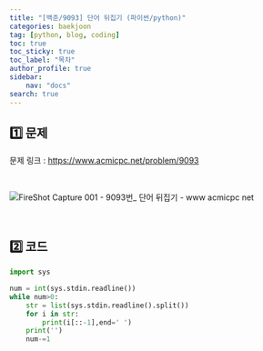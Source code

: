 ```yaml
---
title: "[백준/9093] 단어 뒤집기 (파이썬/python)"
categories: baekjoon
tag: [python, blog, coding]
toc: true
toc_sticky: true
toc_label: "목차"
author_profile: true
sidebar:
    nav: "docs"
search: true
---
```


## 1️⃣ 문제

문제 링크 : <a href="https://www.acmicpc.net/problem/9093" target="_blank">https://www.acmicpc.net/problem/9093</a>

<br/>

![FireShot Capture 001 - 9093번_ 단어 뒤집기 - www acmicpc net](https://user-images.githubusercontent.com/52556486/180443510-723d9216-12a5-4a5b-9efa-b47257cf7b37.png)

<br/>

## 2️⃣ 코드

```python
import sys

num = int(sys.stdin.readline())
while num>0:
    str = list(sys.stdin.readline().split())
    for i in str:
        print(i[::-1],end=' ')
    print('')
    num-=1
```

